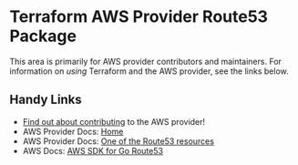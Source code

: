 # Terraform AWS Provider Route53 Package

This area is primarily for AWS provider contributors and maintainers. For information on _using_ Terraform and the AWS provider, see the links below.

## Handy Links

* [Find out about contributing](https://hashicorp.github.io/terraform-provider-aws/#contribute) to the AWS provider!
* AWS Provider Docs: [Home](https://registry.terraform.io/providers/hashicorp/aws/latest/docs)
* AWS Provider Docs: [One of the Route53 resources](https://registry.terraform.io/providers/hashicorp/aws/latest/docs/resources/route53_delegation_set)
* AWS Docs: [AWS SDK for Go Route53](https://docs.aws.amazon.com/sdk-for-go/api/service/route53/)
